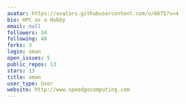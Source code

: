```yaml
---
avatar: https://avatars.githubusercontent.com/u/6675?v=4
bio: HPC as a Hobby
email: null
followers: 34
following: 48
forks: 3
login: xman
open_issues: 5
public_repos: 13
stars: 13
title: xman
user_type: User
website: http://www.speedgocomputing.com
---
```

